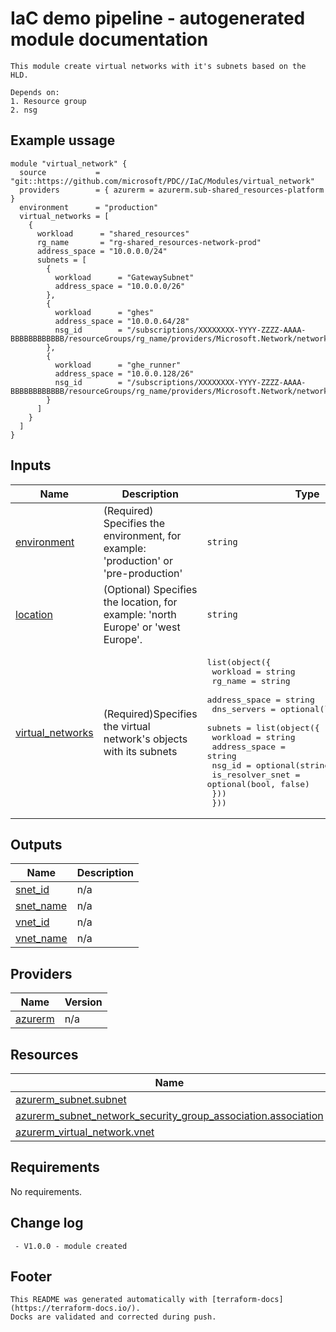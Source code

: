<!-- BEGIN_TF_DOCS -->
# IaC demo pipeline - autogenerated module documentation
```hcl
This module create virtual networks with it's subnets based on the HLD.

Depends on:
1. Resource group
2. nsg
```
## Example ussage
```hcl
module "virtual_network" {
  source           = "git::https://github.com/microsoft/PDC//IaC/Modules/virtual_network"
  providers        = { azurerm = azurerm.sub-shared_resources-platform }
  environment      = "production"
  virtual_networks = [
    {
      workload      = "shared_resources"
      rg_name       = "rg-shared_resources-network-prod"
      address_space = "10.0.0.0/24"
      subnets = [
        {
          workload      = "GatewaySubnet"
          address_space = "10.0.0.0/26"
        },
        {
          workload      = "ghes"
          address_space = "10.0.0.64/28"
          nsg_id        = "/subscriptions/XXXXXXXX-YYYY-ZZZZ-AAAA-BBBBBBBBBBBB/resourceGroups/rg_name/providers/Microsoft.Network/networkSecurityGroups/nsg_name"
        },
        {
          workload      = "ghe_runner"
          address_space = "10.0.0.128/26"
          nsg_id        = "/subscriptions/XXXXXXXX-YYYY-ZZZZ-AAAA-BBBBBBBBBBBB/resourceGroups/rg_name/providers/Microsoft.Network/networkSecurityGroups/nsg_name"
        }
      ]
    }
  ]
}
```
## Inputs

| Name | Description | Type | Default | Required |
|------|-------------|------|---------|:--------:|
| <a name="input_environment"></a> [environment](#input\_environment) | (Required) Specifies the environment, for example: 'production' or 'pre-production' | `string` | n/a | yes |
| <a name="input_location"></a> [location](#input\_location) | (Optional) Specifies the location, for example: 'north Europe' or 'west Europe'. | `string` | `"West Europe"` | no |
| <a name="input_virtual_networks"></a> [virtual\_networks](#input\_virtual\_networks) | (Required)Specifies the virtual network's objects with its subnets | <pre>list(object({<br>    workload      = string<br>    rg_name       = string<br>    address_space = string<br>    dns_servers   = optional(list(string), [])<br>    subnets = list(object({<br>      workload         = string<br>      address_space    = string<br>      nsg_id           = optional(string, null)<br>      is_resolver_snet = optional(bool, false)<br>    }))<br>  }))</pre> | n/a | yes |

## Outputs

| Name | Description |
|------|-------------|
| <a name="output_snet_id"></a> [snet\_id](#output\_snet\_id) | n/a |
| <a name="output_snet_name"></a> [snet\_name](#output\_snet\_name) | n/a |
| <a name="output_vnet_id"></a> [vnet\_id](#output\_vnet\_id) | n/a |
| <a name="output_vnet_name"></a> [vnet\_name](#output\_vnet\_name) | n/a |

## Providers

| Name | Version |
|------|---------|
| <a name="provider_azurerm"></a> [azurerm](#provider\_azurerm) | n/a |

## Resources

| Name | Type |
|------|------|
| [azurerm_subnet.subnet](https://registry.terraform.io/providers/hashicorp/azurerm/latest/docs/resources/subnet) | resource |
| [azurerm_subnet_network_security_group_association.association](https://registry.terraform.io/providers/hashicorp/azurerm/latest/docs/resources/subnet_network_security_group_association) | resource |
| [azurerm_virtual_network.vnet](https://registry.terraform.io/providers/hashicorp/azurerm/latest/docs/resources/virtual_network) | resource |

## Requirements

No requirements.

## Change log
```hcl
 - V1.0.0 - module created
```
## Footer
```hcl
This README was generated automatically with [terraform-docs](https://terraform-docs.io/).
Docks are validated and corrected during push.
```
<!-- END_TF_DOCS -->